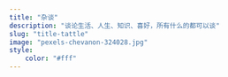 ```yaml
---
title: "杂谈"
description: "谈论生活、人生、知识、喜好，所有什么的都可以谈"
slug: "title-tattle"
image: "pexels-chevanon-324028.jpg"
style:
    color: "#fff"
---
```

